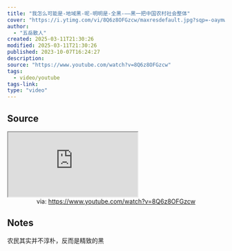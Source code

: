 ```yaml
---
title: "我怎么可能是-地域黑-呢-明明是-全黑-——黑一把中国农村社会整体"
cover: "https://i.ytimg.com/vi/8Q6z8OFGzcw/maxresdefault.jpg?sqp=-oaymwEmCIAKENAF8quKqQMa8AEB-AH-CYAC0AWKAgwIABABGGUgVihIMA8=&rs=AOn4CLAPNykKl4YrZPayjotES2OkxewIyA"
author:
  - "五岳散人"
created: 2025-03-11T21:30:26
modified: 2025-03-11T21:30:26
published: 2023-10-07T16:24:27
description:
source: "https://www.youtube.com/watch?v=8Q6z8OFGzcw"
tags:
  - video/youtube
tags-link:
type: "video"
---
```

## Source

<iframe src="https://www.youtube.com/embed/8Q6z8OFGzcw" allow="accelerometer; autoplay; clipboard-write; encrypted-media; gyroscope; picture-in-picture; web-share" referrerpolicy="strict-origin-when-cross-origin" allowfullscreen></iframe>
<center>via: <a href='https://www.youtube.com/watch?v=8Q6z8OFGzcw' target='_blank' class='external-link'>https://www.youtube.com/watch?v=8Q6z8OFGzcw</a></center>

## Notes

农民其实并不淳朴，反而是精致的黑